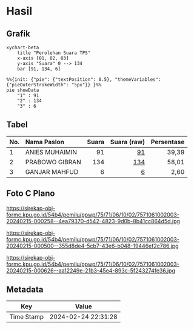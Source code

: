 # Hasil

## Grafik

```mermaid
xychart-beta
    title "Perolehan Suara TPS"
    x-axis [01, 02, 03]
    y-axis "Suara" 0 --> 134
    bar [91, 134, 6]
```

```mermaid
%%{init: {"pie": {"textPosition": 0.5}, "themeVariables": {"pieOuterStrokeWidth": "5px"}} }%%
pie showData
    "1" : 91
    "2" : 134
    "3" : 6
```

## Tabel

| No. | Nama Paslon    | Suara | Suara (raw) | Persentase |
|:--- |:-------------- | -----:| -----------:| ----------:|
| 1   | ANIES MUHAIMIN | 91    | [91][p-1]   | 39,39      |
| 2   | PRABOWO GIBRAN | 134   | [134][p-2]  | 58,01      |
| 3   | GANJAR MAHFUD  | 6     | [6][p-3]    | 2,60       |


[p-1]: https://github.com/gigit-pemilu/pemilu-2024-75-gorontalo/blob/main/pilpres/hitung-suara/sub/75-gorontalo/sub/71-kota-gorontalo/sub/06-kota-tengah/sub/1002-dulalowo/sub/003-tps/sub/paslon-1.txt
[p-2]: https://github.com/gigit-pemilu/pemilu-2024-75-gorontalo/blob/main/pilpres/hitung-suara/sub/75-gorontalo/sub/71-kota-gorontalo/sub/06-kota-tengah/sub/1002-dulalowo/sub/003-tps/sub/paslon-2.txt
[p-3]: https://github.com/gigit-pemilu/pemilu-2024-75-gorontalo/blob/main/pilpres/hitung-suara/sub/75-gorontalo/sub/71-kota-gorontalo/sub/06-kota-tengah/sub/1002-dulalowo/sub/003-tps/sub/paslon-3.txt

## Foto C Plano

https://sirekap-obj-formc.kpu.go.id/54b4/pemilu/ppwp/75/71/06/10/02/7571061002003-20240215-000258--4ea79370-d542-4823-9d0b-8b41cc864d5d.jpg

https://sirekap-obj-formc.kpu.go.id/54b4/pemilu/ppwp/75/71/06/10/02/7571061002003-20240215-000500--355d8de4-5cb7-43e6-b048-19446ef2c786.jpg

https://sirekap-obj-formc.kpu.go.id/54b4/pemilu/ppwp/75/71/06/10/02/7571061002003-20240215-000626--aa12249e-21b3-45e4-893c-5f243274fe36.jpg


## Metadata

| Key        | Value               |
| ---------- | ------------------- |
| Time Stamp | 2024-02-24 22:31:28 |



